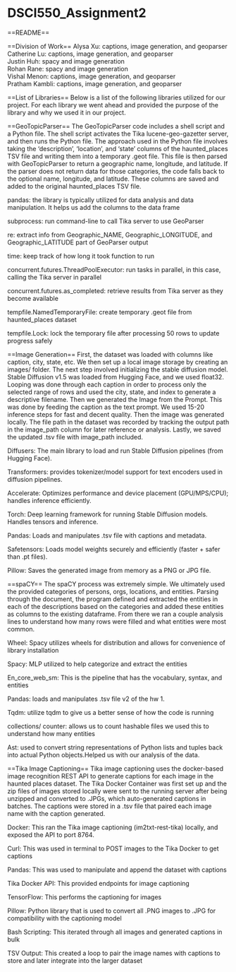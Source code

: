 # DSCI550_Assignment2

==README==

==Division of Work==
Alysa Xu: captions, image generation, and geoparser  
Catherine Lu: captions, image generation, and geoparser  
Justin Huh: spacy and image generation  
Rohan Rane: spacy and image generation  
Vishal Menon: captions, image generation, and geoparser  
Pratham Kambli: captions, image generation, and geoparser  



==List of Libraries==
Below is a list of the following libraries utilized for our project. For each library we went ahead and provided the purpose of the library and why we used it in our project.

==GeoTopicParser==
The GeoTopicParser code includes a shell script and a Python file. The shell script activates the Tika lucene-geo-gazetter server, and then runs the Python file. The approach used in the Python file involves taking the ‘description’, ‘location’, and ‘state’ columns of the haunted_places TSV file and writing them into a temporary .geot file. This file is then parsed with GeoTopicParser to return a geographic name, longitude, and latitude. If the parser does not return data for those categories, the code falls back to the optional name, longitude, and latitude. These columns are saved and added to the original haunted_places TSV file.

pandas: the library is typically utilized for data analysis and data manipulation. It helps us add the columns to the data frame

subprocess: run command-line to call Tika server to use GeoParser

re: extract info from Geographic_NAME, Geographic_LONGITUDE, and Geographic_LATITUDE part of GeoParser output

time: keep track of how long it took function to run

concurrent.futures.ThreadPoolExecutor: run tasks in parallel, in this case, calling the Tika server in parallel

concurrent.futures.as_completed: retrieve results from Tika server as they become available

tempfile.NamedTemporaryFile: create temporary .geot file from haunted_places dataset

tempfile.Lock: lock the temporary file after processing 50 rows to update progress safely

==Image Generation==
First, the dataset was loaded with columns like caption, city, state, etc. We then set up a local image storage by creating an images/ folder. The next step involved initializing the stable diffusion model. Stable Diffusion v1.5 was loaded from Hugging Face, and we used float32. Looping was done through each caption in order to process only the selected range of rows and used the city, state, and index to generate a descriptive filename. Then we generated the Image from the Prompt. This was done by feeding the caption as the text prompt. We used 15-20 inference steps for fast and decent quality. Then the image was generated locally. The file path in the dataset was recorded by tracking the output path in the image_path column for later reference or analysis. Lastly, we saved the updated .tsv file with image_path included.

Diffusers: The main library to load and run Stable Diffusion pipelines (from Hugging Face).

Transformers: provides tokenizer/model support for text encoders used in diffusion pipelines.

Accelerate: Optimizes performance and device placement (GPU/MPS/CPU); handles inference efficiently.

Torch: Deep learning framework for running Stable Diffusion models. Handles tensors and inference.

Pandas: Loads and manipulates .tsv file with captions and metadata.

Safetensors: Loads model weights securely and efficiently (faster + safer than .pt files).

Pillow: Saves the generated image from memory as a PNG or JPG file.


==spaCY==
The spaCY process was extremely simple. We ultimately used the provided categories of persons, orgs, locations, and entities. Parsing through the document, the program defined and extracted the entities in each of the descriptions based on the categories and added these entities as columns to the existing dataframe. From there we ran a couple analysis lines to understand how many rows were filled and what entities were most common. 

Wheel: Spacy utilizes wheels for distribution and allows for convenience of library installation

Spacy: MLP utilized to help categorize and extract the entities

En_core_web_sm: This is the pipeline that has the vocabulary, syntax, and entities

Pandas: loads and manipulates .tsv file v2 of the hw 1.

Tqdm: utilize tqdm to give us a better sense of how the code is running

collections/ counter: allows us to count hashable files we used this to understand how many entities

Ast: used to convert string representations of Python lists and tuples back into actual Python objects.Helped us with our analysis of the data.


==Tika Image Captioning==
Tika image captioning uses the docker-based image recognition REST API to generate captions for each image in the haunted places dataset. The Tika Docker Container was first set up and the zip files of images stored locally were sent to the running server after being unzipped and converted to .JPGs, which auto-generated captions in batches. The captions were stored in a .tsv file that paired each image name with the caption generated. 

Docker: This ran the Tika image captioning (im2txt-rest-tika) locally, and exposed the API to port 8764.

Curl: This was used in terminal to POST images to the Tika Docker to get captions

Pandas: This was used to manipulate and append the dataset with captions

Tika Docker API: This provided endpoints for image captioning 

TensorFlow: This performs the captioning for images

Pillow: Python library that is used to convert all .PNG images to .JPG for compatibility with the captioning model

Bash Scripting: This iterated through all images and generated captions in bulk

TSV Output: This created a loop to pair the image names with captions to store and later integrate into the larger dataset  
